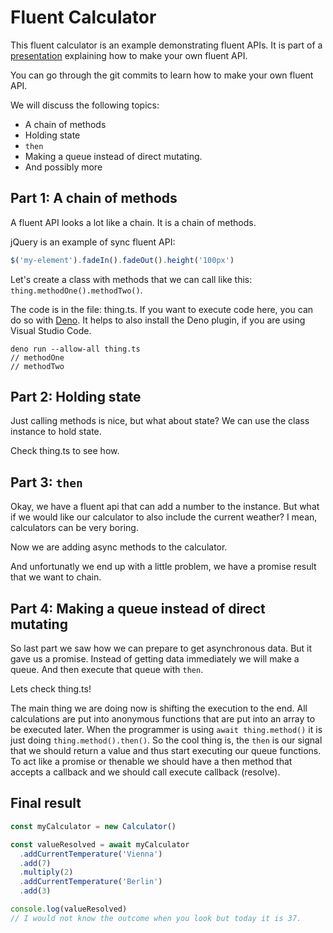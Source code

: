 # Fluent Calculator

This fluent calculator is an example demonstrating fluent APIs.
It is part of a [presentation](https://danielbeeke.nl/fluent-apis/) explaining how to make your own fluent API.

You can go through the git commits to learn how to make your own fluent API.

We will discuss the following topics:

- A chain of methods
- Holding state
- `then`
- Making a queue instead of direct mutating.
- And possibly more

## Part 1: A chain of methods

A fluent API looks a lot like a chain. It is a chain of methods.

jQuery is an example of sync fluent API: 

```JavaScript
$('my-element').fadeIn().fadeOut().height('100px')
```

Let's create a class with methods that we can call like this: `thing.methodOne().methodTwo()`.

The code is in the file: thing.ts.
If you want to execute code here, you can do so with [Deno](https://deno.land/).
It helps to also install the Deno plugin, if you are using Visual Studio Code.
```
deno run --allow-all thing.ts
// methodOne
// methodTwo
```

## Part 2: Holding state

Just calling methods is nice, but what about state?
We can use the class instance to hold state.

Check thing.ts to see how.

## Part 3: `then`

Okay, we have a fluent api that can add a number to the instance. But what if we would like our calculator to also include the current weather? I mean, calculators can be very boring.

Now we are adding async methods to the calculator.

And unfortunatly we end up with a little problem, we have a promise result that we want to chain.

## Part 4: Making a queue instead of direct mutating

So last part we saw how we can prepare to get asynchronous data. But it gave us a promise.
Instead of getting data immediately we will make a queue.
And then execute that queue with `then`.

Lets check thing.ts!

The main thing we are doing now is shifting the execution to the end.
All calculations are put into anonymous functions that are put into an array to be executed later.
When the programmer is using `await thing.method()` it is just doing `thing.method().then()`.
So the cool thing is, the `then` is our signal that we should return a value and thus start executing our queue functions.
To act like a promise or thenable we should have a then method that accepts a callback and we should call execute callback (resolve).

## Final result

```JavaScript
const myCalculator = new Calculator()

const valueResolved = await myCalculator
  .addCurrentTemperature('Vienna')
  .add(7)
  .multiply(2)
  .addCurrentTemperature('Berlin')
  .add(3)

console.log(valueResolved)
// I would not know the outcome when you look but today it is 37.

```
